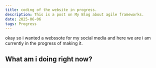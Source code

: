 ```yaml
---
title: coding of the website in progress.
description: This is a post on My Blog about agile frameworks.
date: 2025-06-06
tags: Progress
---
```

 okay so i wanted a webssote for my social media and here we are i am currently in the progress of making it.

## What am i doing right now?


